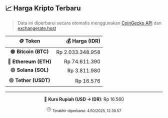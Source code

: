 

<!-- HARGA_KRIPTO -->
## 📈 Harga Kripto Terbaru

> Data ini diperbarui secara otomatis menggunakan [CoinGecko API](https://www.coingecko.com/) dan [exchangerate.host](https://exchangerate.host/)

<div align="center">

| 🪙 Token | 💰 Harga (IDR) |
|:------:|---------------:|
| 🟠 **Bitcoin (BTC)**   | Rp 2.033.348.958 |
| 🔵 **Ethereum (ETH)**  | Rp 74.611.390 |
| 🟣 **Solana (SOL)**    | Rp 3.811.980 |
| 🟢 **Tether (USDT)**   | Rp 16.576 |

---

💱 **Kurs Rupiah (USD → IDR)**: Rp 16.560

🕒 <sub>Terakhir diperbarui: 4/10/2025, 12.30.57</sub>

</div>
<!-- /HARGA_KRIPTO -->